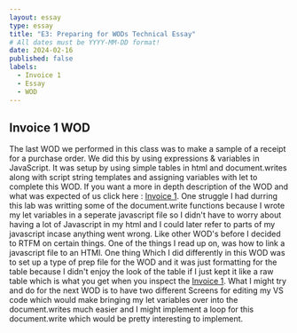 ```yaml
---
layout: essay
type: essay
title: "E3: Preparing for WODs Technical Essay"
# All dates must be YYYY-MM-DD format!
date: 2024-02-16
published: false
labels:
  - Invoice 1
  - Essay
  - WOD
---
```


## Invoice 1 WOD

The last WOD we performed in this class was to make a sample of a receipt for a purchase order. We did this by using expressions & variables in JavaScript. It was setup by using simple tables in html and document.writes along with script string templates and assigning variables with let to complete this WOD. If you want a more in depth description of the WOD and what was expected of us click here : [Invoice 1](https://dport96.github.io/ITM352/morea/060.expressions-operators/experience-preparing-for-WOD.html). One struggle I had durring this lab was writting some of the document.write functions because I wrote my let variables in a seperate javascript file so I didn't have to worry about having a lot of Javascript in my html and I could later refer to parts of my javascript incase anything went wrong. Like other WOD's before I decided to RTFM on certain things. One of the things I read up on, was how to link a javascript file to an HTMl. One thing Which I did differently in this WOD was to set up a type of prep file for the WOD and it was just formatting for the table because I didn't enjoy the look of the table if I just kept it like a raw table which is what you get when you inspect the [Invoice 1](https://dport96.github.io/ITM352/morea/060.expressions-operators/experience-preparing-for-WOD.html). What I might try and do for the next WOD is to have two different Screens for editing my VS code which would make bringing my let variables over into the document.writes much easier and I might implement a loop for this document.write which would be pretty interesting to implement.
